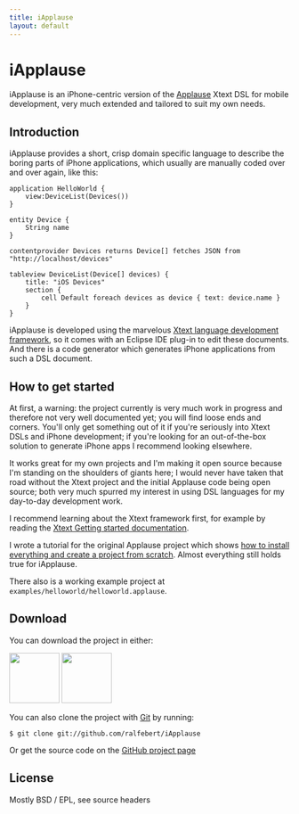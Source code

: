 ```yaml
---
title: iApplause
layout: default
---
```


# iApplause

iApplause is an iPhone-centric version of the [Applause](http://code.google.com/p/applause/) Xtext DSL for mobile development, very much extended and tailored to suit my own needs.

## Introduction

iApplause provides a short, crisp domain specific language to describe the boring parts of iPhone applications, which usually are manually coded over and over again, like this:

	application HelloWorld {
		view:DeviceList(Devices())
	}

	entity Device {
		String name
	}

	contentprovider Devices returns Device[] fetches JSON from "http://localhost/devices"

	tableview DeviceList(Device[] devices) {
		title: "iOS Devices"
		section {
			cell Default foreach devices as device { text: device.name }
		}
	}

iApplause is developed using the marvelous [Xtext language development framework](http://www.eclipse.org/Xtext/), so it comes with an Eclipse IDE plug-in to edit these documents. And there is a code generator which generates iPhone applications from such a DSL document.

## How to get started

At first, a warning: the project currently is very much work in progress and therefore not very well documented yet; you will find loose ends and corners. You'll only get something out of it if you're seriously into Xtext DSLs and iPhone development; if you're looking for an out-of-the-box solution to generate iPhone apps I recommend looking elsewhere.

It works great for my own projects and I'm making it open source because I'm standing on the shoulders of giants here; I would never have taken that road without the Xtext project and the initial Applause code being open source; both very much spurred my interest in using DSL languages for my day-to-day development work.

I recommend learning about the Xtext framework first, for example by reading the [Xtext Getting started documentation](http://www.eclipse.org/Xtext/documentation/).

I wrote a tutorial for the original Applause project which shows [how to install everything and create a project from scratch](http://www.ralfebert.de/blog/xtext/applause_new_app/). Almost everything still holds true for iApplause.

There also is a working example project at `examples/helloworld/helloworld.applause`.

## Download

You can download the project in either:

<div class="download">
  <a href="http://github.com/ralfebert/iApplause/zipball/master">
    <img border="0" width="90" src="http://github.com/images/modules/download/zip.png"></a>
  <a href="http://github.com/ralfebert/iApplause/tarball/master">
    <img border="0" width="90" src="http://github.com/images/modules/download/tar.png"></a>
</div>

You can also clone the project with [Git](http://git-scm.com) by running:

	$ git clone git://github.com/ralfebert/iApplause

Or get the source code on the [GitHub project page](http://github.com/ralfebert/iApplause)

## License

Mostly BSD / EPL, see source headers